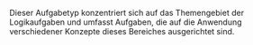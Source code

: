 Dieser Aufgabetyp konzentriert sich auf das Themengebiet der Logikaufgaben und umfasst Aufgaben, die auf die Anwendung verschiedener Konzepte dieses Bereiches ausgerichtet sind.
